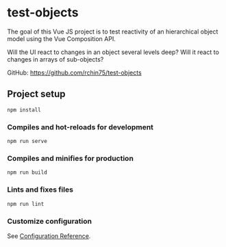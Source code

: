 # test-objects

The goal of this Vue JS project is to test reactivity of an hierarchical object model
using the Vue Composition API. 

Will the UI react to changes in an object several levels deep?
Will it react to changes in arrays of sub-objects?

GitHub: https://github.com/rchin75/test-objects

## Project setup
```
npm install
```

### Compiles and hot-reloads for development
```
npm run serve
```

### Compiles and minifies for production
```
npm run build
```

### Lints and fixes files
```
npm run lint
```

### Customize configuration
See [Configuration Reference](https://cli.vuejs.org/config/).
